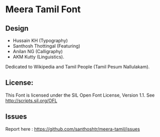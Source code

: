 Meera Tamil Font
================

Design
------

* Hussain KH (Typography)
* Santhosh Thottingal (Featuring)
* Anilan NG (Calligraphy) 
* AKM Kutty (Linguistics). 

Dedicated to Wikipedia and Tamil People (Tamil Pesum Nallulakam).

License:
--------

This Font is licensed under the SIL Open Font License, Version 1.1. See http://scripts.sil.org/OFL

Issues
-------

Report here : https://github.com/santhoshtr/meera-tamil/issues
